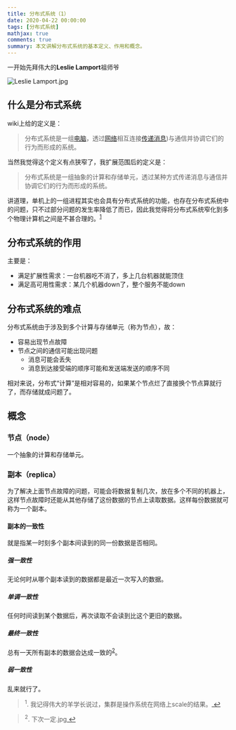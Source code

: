 ```yaml
---
title: 分布式系统（1）
date: 2020-04-22 00:00:00
tags: [分布式系统]
mathjax: true
comments: true
summary: 本文讲解分布式系统的基本定义、作用和概念。
---
```

<p>一开始先拜伟大的<strong>Leslie Lamport</strong>祖师爷</p>
    <p><img alt="Leslie Lamport.jpg" src="https://upload.wikimedia.org/wikipedia/commons/thumb/5/50/Leslie_Lamport.jpg/150px-Leslie_Lamport.jpg"/></p>
<h2 id="什么是分布式系统"><a class="headerlink" href="#什么是分布式系统" title="什么是分布式系统"></a>什么是分布式系统</h2><p>wiki上给的定义是：</p>
<blockquote>
<p>分布式系统是一组<a href="https://zh.wikipedia.org/wiki/電子計算機" rel="noopener" target="_blank">电脑</a>，透过<a href="https://zh.wikipedia.org/wiki/計算機網絡" rel="noopener" target="_blank">网络</a>相互连接<a href="https://zh.wikipedia.org/wiki/訊息傳遞_(軟體" rel="noopener" target="_blank">传递消息</a>)与通信并协调它们的行为而形成的系统。</p>
</blockquote>
<p>当然我觉得这个定义有点狭窄了，我扩展范围后的定义是：</p>
<blockquote>
<p>分布式系统是一组抽象的计算和存储单元，透过某种方式传递消息与通信并协调它们的行为而形成的系统。</p>
</blockquote>
<p>讲道理，单机上的一组进程其实也会具有分布式系统的功能，也存在分布式系统中的问题，只不过部分问题的发生率降低了而已，因此我觉得将分布式系统窄化到多个物理计算机之间是不甚合理的。<sup><a href="#fn_1" id="reffn_1">1</a></sup></p>
<h2 id="分布式系统的作用"><a class="headerlink" href="#分布式系统的作用" title="分布式系统的作用"></a>分布式系统的作用</h2><p>主要是：</p>
<ul>
<li>满足扩展性需求：一台机器吃不消了，多上几台机器就能顶住</li>
<li>满足高可用性需求：某几个机器down了，整个服务不能down</li>
</ul>
<h2 id="分布式系统的难点"><a class="headerlink" href="#分布式系统的难点" title="分布式系统的难点"></a>分布式系统的难点</h2><p>分布式系统由于涉及到多个计算与存储单元（称为节点），故：</p>
<ul>
<li>容易出现节点故障</li>
<li>节点之间的通信可能出现问题<ul>
<li>消息可能会丢失</li>
<li>消息到达接受端的顺序可能和发送端发送的顺序不同</li>
</ul>
</li>
</ul>
<p>相对来说，分布式“计算”是相对容易的，如果某个节点烂了直接换个节点算就行了，而存储就成问题了。</p>
<h2 id="概念"><a class="headerlink" href="#概念" title="概念"></a>概念</h2><h3 id="节点（node）"><a class="headerlink" href="#节点（node）" title="节点（node）"></a>节点（node）</h3><p>一个抽象的计算和存储单元。</p>
<h3 id="副本（replica）"><a class="headerlink" href="#副本（replica）" title="副本（replica）"></a>副本（replica）</h3><p>为了解决上面节点故障的问题，可能会将数据复制几次，放在多个不同的机器上，这样节点故障时还能从其他存储了这份数据的节点上读取数据。这样每份数据就可称为一个副本。</p>
<h4 id="副本的一致性"><a class="headerlink" href="#副本的一致性" title="副本的一致性"></a>副本的一致性</h4><p>就是指某一时刻多个副本间读到的同一份数据是否相同。</p>
<h5 id="强一致性"><a class="headerlink" href="#强一致性" title="强一致性"></a>强一致性</h5><p>无论何时从哪个副本读到的数据都是最近一次写入的数据。</p>
<h5 id="单调一致性"><a class="headerlink" href="#单调一致性" title="单调一致性"></a>单调一致性</h5><p>任何时间读到某个数据后，再次读取不会读到比这个更旧的数据。</p>
<h5 id="最终一致性"><a class="headerlink" href="#最终一致性" title="最终一致性"></a>最终一致性</h5><p>总有一天所有副本的数据会达成一致的<sup><a href="#fn_2" id="reffn_2">2</a></sup>。</p>
<h5 id="弱一致性"><a class="headerlink" href="#弱一致性" title="弱一致性"></a>弱一致性</h5><p>乱来就行了。</p>
<blockquote id="fn_1">
<sup>1</sup>. 我记得伟大的羊学长说过，集群是操作系统在网络上scale的结果。<a href="#reffn_1" title="Jump back to footnote [1] in the text."> ↩</a>
</blockquote>
<blockquote id="fn_2">
<sup>2</sup>. 下次一定.jpg<a href="#reffn_2" title="Jump back to footnote [2] in the text."> ↩</a>
</blockquote>

